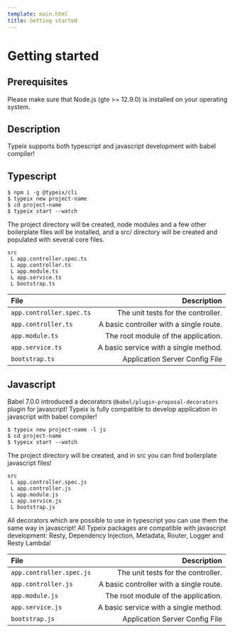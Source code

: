 ```yaml
---
template: main.html
title: Getting started
---
```


# Getting started

## Prerequisites
Please make sure that Node.js (gte >= 12.9.0) is installed on your operating system.

## Description
Typeix supports both typescript and javascript development with babel compiler!


## Typescript
```shell
$ npm i -g @typeix/cli
$ typeix new project-name
$ cd project-name
$ typeix start --watch
```

The project directory will be created, node modules and a few other boilerplate 
files will be installed, and a src/ directory will be created and populated with several core files.

```text
src
 L app.controller.spec.ts
 L app.controller.ts
 L app.module.ts
 L app.service.ts
 L bootstrap.ts
```

| File                     | Description                             |
| :--                      | --:                                     |    
|`app.controller.spec.ts`  | The unit tests for the controller.      |
|`app.controller.ts`       | A basic controller with a single route. |
|`app.module.ts`           | The root module of the application.     |
|`app.service.ts`          | A basic service with a single method.   |
|`bootstrap.ts`            | Application Server Config File          | 

## Javascript 
Babel 7.0.0 introduced a decorators `@babel/plugin-proposal-decorators` plugin for javascript!
Typeix is fully compatible to develop application in javascript with babel compiler!

```shell
$ typeix new project-name -l js
$ cd project-name
$ typeix start --watch
```
The project directory will be created, and in src you can find boilerplate javascript files!

```text
src
 L app.controller.spec.js
 L app.controller.js
 L app.module.js
 L app.service.js
 L bootstrap.js
```
All decorators which are possible to use in typescript you can use them the same way in javascript!
All Typeix packages are compatible with javascript development: 
Resty, Dependency Injection, Metadata, Router, Logger and Resty Lambda!

| File                     | Description                             |
| :--                      | --:                                     |    
|`app.controller.spec.js`  | The unit tests for the controller.      |
|`app.controller.js`       | A basic controller with a single route. |
|`app.module.js`           | The root module of the application.     |
|`app.service.js`          | A basic service with a single method.   |
|`bootstrap.js`            | Application Server Config File          | 
